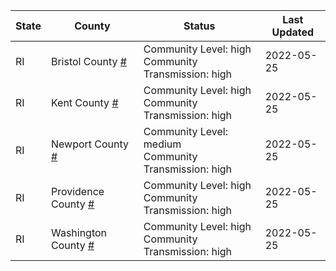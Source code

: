State | County | Status | Last Updated
--- | --- | --- | --- 
RI | Bristol County <a href="#bristol_county">#</a> | <a name="bristol_county"></a>Community Level: high<br/>Community Transmission: high | 2022-05-25
RI | Kent County <a href="#kent_county">#</a> | <a name="kent_county"></a>Community Level: high<br/>Community Transmission: high | 2022-05-25
RI | Newport County <a href="#newport_county">#</a> | <a name="newport_county"></a>Community Level: medium<br/>Community Transmission: high | 2022-05-25
RI | Providence County <a href="#providence_county">#</a> | <a name="providence_county"></a>Community Level: high<br/>Community Transmission: high | 2022-05-25
RI | Washington County <a href="#washington_county">#</a> | <a name="washington_county"></a>Community Level: high<br/>Community Transmission: high | 2022-05-25
